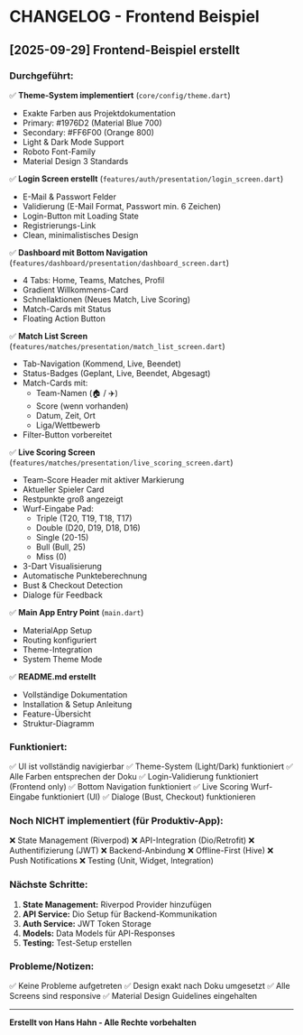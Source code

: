 # CHANGELOG - Frontend Beispiel

## [2025-09-29] Frontend-Beispiel erstellt

### Durchgeführt:
✅ **Theme-System implementiert** (`core/config/theme.dart`)
  - Exakte Farben aus Projektdokumentation
  - Primary: #1976D2 (Material Blue 700)
  - Secondary: #FF6F00 (Orange 800)
  - Light & Dark Mode Support
  - Roboto Font-Family
  - Material Design 3 Standards

✅ **Login Screen erstellt** (`features/auth/presentation/login_screen.dart`)
  - E-Mail & Passwort Felder
  - Validierung (E-Mail Format, Passwort min. 6 Zeichen)
  - Login-Button mit Loading State
  - Registrierungs-Link
  - Clean, minimalistisches Design

✅ **Dashboard mit Bottom Navigation** (`features/dashboard/presentation/dashboard_screen.dart`)
  - 4 Tabs: Home, Teams, Matches, Profil
  - Gradient Willkommens-Card
  - Schnellaktionen (Neues Match, Live Scoring)
  - Match-Cards mit Status
  - Floating Action Button

✅ **Match List Screen** (`features/matches/presentation/match_list_screen.dart`)
  - Tab-Navigation (Kommend, Live, Beendet)
  - Status-Badges (Geplant, Live, Beendet, Abgesagt)
  - Match-Cards mit:
    - Team-Namen (🏠 / ✈️)
    - Score (wenn vorhanden)
    - Datum, Zeit, Ort
    - Liga/Wettbewerb
  - Filter-Button vorbereitet

✅ **Live Scoring Screen** (`features/matches/presentation/live_scoring_screen.dart`)
  - Team-Score Header mit aktiver Markierung
  - Aktueller Spieler Card
  - Restpunkte groß angezeigt
  - Wurf-Eingabe Pad:
    - Triple (T20, T19, T18, T17)
    - Double (D20, D19, D18, D16)
    - Single (20-15)
    - Bull (Bull, 25)
    - Miss (0)
  - 3-Dart Visualisierung
  - Automatische Punkteberechnung
  - Bust & Checkout Detection
  - Dialoge für Feedback

✅ **Main App Entry Point** (`main.dart`)
  - MaterialApp Setup
  - Routing konfiguriert
  - Theme-Integration
  - System Theme Mode

✅ **README.md erstellt**
  - Vollständige Dokumentation
  - Installation & Setup Anleitung
  - Feature-Übersicht
  - Struktur-Diagramm

### Funktioniert:
✅ UI ist vollständig navigierbar
✅ Theme-System (Light/Dark) funktioniert
✅ Alle Farben entsprechen der Doku
✅ Login-Validierung funktioniert (Frontend only)
✅ Bottom Navigation funktioniert
✅ Live Scoring Wurf-Eingabe funktioniert (UI)
✅ Dialoge (Bust, Checkout) funktionieren

### Noch NICHT implementiert (für Produktiv-App):
❌ State Management (Riverpod)
❌ API-Integration (Dio/Retrofit)
❌ Authentifizierung (JWT)
❌ Backend-Anbindung
❌ Offline-First (Hive)
❌ Push Notifications
❌ Testing (Unit, Widget, Integration)

### Nächste Schritte:
1. **State Management:** Riverpod Provider hinzufügen
2. **API Service:** Dio Setup für Backend-Kommunikation
3. **Auth Service:** JWT Token Storage
4. **Models:** Data Models für API-Responses
5. **Testing:** Test-Setup erstellen

### Probleme/Notizen:
✅ Keine Probleme aufgetreten
✅ Design exakt nach Doku umgesetzt
✅ Alle Screens sind responsive
✅ Material Design Guidelines eingehalten

---

**Erstellt von Hans Hahn - Alle Rechte vorbehalten**
